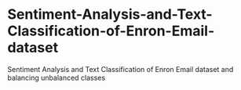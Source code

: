 # Sentiment-Analysis-and-Text-Classification-of-Enron-Email-dataset
Sentiment Analysis and Text Classification of Enron Email dataset and balancing unbalanced classes
